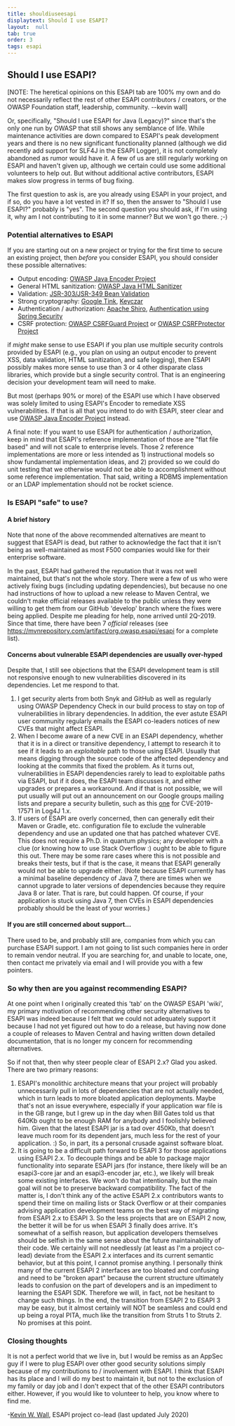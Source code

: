 ```yaml
---
title: shouldiuseesapi
displaytext: Should I use ESAPI?
layout:  null
tab: true
order: 3
tags: esapi
---
```


## Should I use ESAPI?

\[NOTE: The heretical opinions on this ESAPI tab are 100% my own and do
not necessarily reflect the rest of other ESAPI contributors / creators, or the
OWASP Foundation staff, leadership, community. --kevin wall\]

Or, specifically, "Should I use ESAPI for Java (Legacy)?" since that's the only
one run by OWASP that still shows any semblance of life. While maintenance
activities are down compared to ESAPI's peak development years and there is
no new significant functionality planned (although we did recently add support
for SLF4J in the ESAPI Logger), it is not completely abandoned as rumor would
have it.  A few of us are still regularly working on ESAPI and haven't given up,
although we certain could use some additional volunteers to help out.  But without
additional active contributors, ESAPI makes slow progress in terms of bug fixing.

The first question to ask is, are you already using ESAPI in your
project, and if so, do you have a lot vested in it? If so, then the
answer to "Should I use ESAPI?" probably is "yes". The second question
you should ask, if I'm using it, why am I not contributing to it in some
manner? But we won't go there. ;-)

### Potential alternatives to ESAPI
If you are starting out on a new project or trying for the first time to
secure an existing project, then _before_ you consider ESAPI, you
should consider these possible alternatives:

  - Output encoding: [OWASP Java Encoder Project](/www-project-java-encoder)
  - General HTML sanitization: [OWASP Java HTML Sanitizer](/www-project-java-html-sanitizer)
  - Validation: [JSR-303/JSR-349 Bean Validation](http://beanvalidation.org/)
  - Strong cryptography: [Google Tink](https://github.com/google/tink), [Keyczar](https://github.com/google/keyczar)
  - Authentication / authorization: [Apache Shiro](https://shiro.apache.org/), [Authentication using Spring Security](https://duckduckgo.com/?q=using+%22spring+security%22+authentication&atb=v203-1&ia=web)
  - CSRF protection: [OWASP CSRFGuard Project](/www-project-csrfguard) or [OWASP CSRFProtector Project](/www-project-csrfprotector)

if _might_ make sense to use ESAPI if you plan use multiple security controls
provided by ESAPI (e.g., you plan on using an output encoder to prevent XSS,
data validation, HTML sanitization, and safe logging), then ESAPI possibly makes
more sense to use than 3 or 4 other disparate class libraries, which provide but
a single security control. That is an engineering decision your development team
will need to make.

But most (perhaps 90% or more) of the ESAPI use which I have observed was solely
limited to using ESAPI's Encoder to remediate XSS vulnerabilities. If that is
all that you intend to do with ESAPI, steer clear and use
[OWASP Java Encoder Project](/www-project-java-encoder) instead.


A final note: If you want to use ESAPI for authentication / authorization, keep
in mind that ESAPI's reference implementation of those are "flat file based" and will
not scale to enterprise levels. Those 2 reference implementations are more or
less intended as 1) instructional models so show fundamental implementation
ideas, and 2) provided so we could do unit testing that we otherwise would not
be able to accomplishment without some reference implementation. That said,
writing a RDBMS implementation or an LDAP implementation should not be rocket
science.

### Is ESAPI "safe" to use?

#### A brief history
Note that none of the above recommended alternatives are meant to
suggest that ESAPI is dead, but rather to acknowledge the fact that
it isn't being as well-maintained as most F500 companies would
like for their enterprise software.

In the past, ESAPI had gathered the reputation that it was not well maintained,
but that's not the whole story. There were a few of us who were actively
fixing bugs (including updating dependencies), but because no one had
instructions of how to upload a new release to Maven Central, we couldn't make
official releases available to the public unless they were willing to get them
from our GitHub 'develop' branch where the fixes were being applied. Despite
me pleading for help, none arrived until 2Q-2019. Since that time, there have
been 7 *official* releases (see https://mvnrepository.com/artifact/org.owasp.esapi/esapi
for a complete list).

#### Concerns about vulnerable ESAPI dependencies are usually over-hyped
Despite that, I still see objections that the ESAPI development team is still
not responsive enough to new vulnerabilities discovered in its dependencies.
Let me respond to that.

1. I get security alerts from both Snyk and GitHub as well as regularly using OWASP Dependency Check in our build process to stay on top of vulnerabilities in library dependencies. In addition, the ever astute ESAPI user community regularly emails the ESAPI co-leaders notices of new CVEs that might affect ESAPI.
2. When I become aware of a new CVE in an ESAPI dependency, whether that it is in a direct or transitive dependency, I attempt to research it to see if it leads to an _exploitable_ path to those using ESAPI. Usually that means digging through the source code of the affected dependency and looking at the commits that fixed the problem. As it turns out, vulnerabilities in ESAPI dependencies rarely to lead to exploitable paths via ESAPI, but if it does, the ESAPI team discusses it, and either upgrades or prepares a workaround. And if that is not possible, we will put usually will put out an announcement on our Google groups mailing lists and prepare a security bulletin, such as this [one](https://github.com/ESAPI/esapi-java-legacy/blob/develop/documentation/ESAPI-security-bulletin2.pdf) for CVE-2019-17571 in Log4J 1.x.
3. If users of ESAPI are overly concerned, then can generally edit their Maven or Gradle, etc. configuration file to exclude the vulnerable dependency and use an updated one that has patched whatever CVE. This does not require a Ph.D. in quantum physics; any developer with a clue (or knowing how to use Stack Overflow :) ought to be able to figure this out. There may be some rare cases where this is not possible and breaks their tests, but if that is the case, it means that ESAPI generally would not be able to upgrade either. (Note because ESAPI currently has a minimal baseline dependency of Java 7, there are times when we cannot upgrade to later versions of dependencies because they require Java 8 or later. That is rare, but could happen. Of course, if your application is stuck using Java 7, then CVEs in ESAPI dependencies probably should be the least of your worries.)

#### If you are still concerned about support...
There used to be, and probably still are, companies from which you can purchase ESAPI support.
I am not going to list such companies here in order to remain vendor neutral. If you are searching
for, and unable to locate, one, then contact me privately via email and I will provide you with
a few pointers.

### So why then are you against recommending ESAPI?
At one point when I originally created this 'tab' on the OWASP ESAPI 'wiki', 
my primary motivation of recommending other security alternatives to ESAPI
was indeed because I felt that we could not adequately support it because I
had not yet figured out how to do a release, but having now done a couple
of releases to Maven Central and having written down detailed documentation, 
that is no longer my concern for recommending alternatives.

So if not that, then why steer people clear of ESAPI 2.x? Glad you asked.
There are two primary reasons:
1. ESAPI's monolithic architecture means that your project will probably unnecessarily pull in lots of dependencies that are not actually needed, which in turn leads to more bloated application deployments. Maybe that's not an issue everywhere, especially if your application war file is in the GB range, but I grew up in the day when Bill Gates told us that 640Kb ought to be enough RAM for anybody and I foolishly believed him. Given that the latest ESAPI jar is a tad over 450Kb, that doesn't leave much room for  its dependent jars, much less for the rest of your application. :) So, in part, its a personal crusade against software bloat.
2. It is going to be a difficult path forward to ESAPI 3 for those applications using ESAPI 2.x. To decouple things and be able to package major functionality into separate ESAPI jars (for instance, there likely will be an esapi3-core jar and an esapi3-encoder jar, etc.), we likely will break some existing interfaces. We won't do that intentionally, but the main goal will not be to preserve backward compatibility. The fact of the matter is, I don't think any of the active ESAPI 2.x contributors wants to spend their time on mailing lists or Stack Overflow or at their companies advising application development teams on the best way of migrating from ESAPI 2.x to ESAPI 3. So the less projects that are on ESAPI 2 now, the better it will be for us when ESAPI 3 finally does arrive. It's somewhat of a selfish reason, but application developers themselves should be selfish in the same sense about the future maintainability of their code. We certainly will not needlessly (at least as I'm a project co-lead) deviate from the ESAPI 2.x interfaces and its current semantic behavior, but at this point, I cannot promise anything. I personally think many of the current ESAPI 2 interfaces are too bloated and confusing and need to be "broken apart" because the current structure ultimately leads to confusion on the part of developers and is an impediment to learning the ESAPI SDK. Therefore we will, in fact, not be hesitant to change such things. In the end, the transition from ESAPI 2 to ESAPI 3 may be easy, but it almost certainly will NOT be seamless and could end up being a royal PITA, much like the transition from Struts 1 to Struts 2. No promises at this point.


### Closing thoughts
It is not a perfect world that we live in, but I would be
remiss as an AppSec guy if I were to plug ESAPI over other good security
solutions simply because of my contributions to / involvement with
ESAPI. I think that ESAPI has its place and I will do my best to
maintain it, but not to the exclusion of my family or day job and I don't
expect that of the other ESAPI contributors either. However, if you
would like to volunteer to help, you know where to find me.

\-[Kevin W. Wall](mailto:kevin.w.wall@gmail.com), ESAPI project co-lead
(last updated July 2020)
